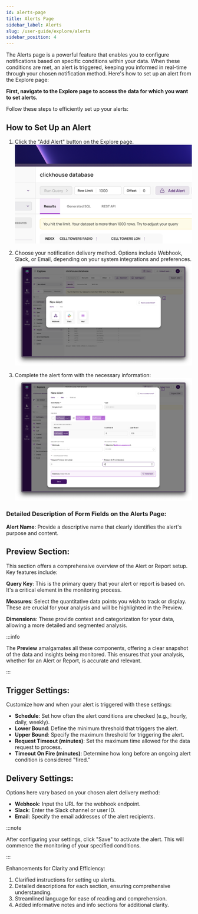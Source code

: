 ```yaml
---
id: alerts-page
title: Alerts Page
sidebar_label: Alerts
slug: /user-guide/explore/alerts
sidebar_position: 4
---
```


The Alerts page is a powerful feature that enables you to configure notifications based on specific conditions within your data. When these conditions are met, an alert is triggered, keeping you informed in real-time through your chosen notification method. Here's how to set up an alert from the Explore page:

**First, navigate to the Explore page to access the data for which you want to set alerts.**

Follow these steps to efficiently set up your alerts:

## How to Set Up an Alert

1. Click the "Add Alert" button on the Explore page.
![Alerts Page Creation](/docs/img/alert1.png)

1. Choose your notification delivery method. Options include Webhook, Slack, or Email, depending on your system integrations and preferences.
![Delivery Method Selection](/docs/img/alert-new.png)

1. Complete the alert form with the necessary information:
![Alert Configuration Form](/docs/img/alert3.png)

### Detailed Description of Form Fields on the Alerts Page:

**Alert Name**: Provide a descriptive name that clearly identifies the alert's purpose and content.

## Preview Section:

This section offers a comprehensive overview of the Alert or Report setup. Key features include:

  **Query Key**: This is the primary query that your alert or report is based on. It's a critical element in the monitoring process.

  **Measures**: Select the quantitative data points you wish to track or display. These are crucial for your analysis and will be highlighted in the Preview.

  **Dimensions**: These provide context and categorization for your data, allowing a more detailed and segmented analysis.

:::info

  The **Preview** amalgamates all these components, offering a clear snapshot of the data and insights being monitored. This ensures that your analysis, whether for an Alert or Report, is accurate and relevant.

:::

## Trigger Settings:

   Customize how and when your alert is triggered with these settings:

   - **Schedule**: Set how often the alert conditions are checked (e.g., hourly, daily, weekly).
   - **Lower Bound**: Define the minimum threshold that triggers the alert.
   - **Upper Bound**: Specify the maximum threshold for triggering the alert.
   - **Request Timeout (minutes)**: Set the maximum time allowed for the data request to process.
   - **Timeout On Fire (minutes)**: Determine how long before an ongoing alert condition is considered "fired."

## Delivery Settings:

   Options here vary based on your chosen alert delivery method:

   - **Webhook**: Input the URL for the webhook endpoint.
   - **Slack**: Enter the Slack channel or user ID.
   - **Email**: Specify the email addresses of the alert recipients.

:::note

After configuring your settings, click "Save" to activate the alert. This will commence the monitoring of your specified conditions.

:::

Enhancements for Clarity and Efficiency:

1. Clarified instructions for setting up alerts.
2. Detailed descriptions for each section, ensuring comprehensive understanding.
3. Streamlined language for ease of reading and comprehension.
4. Added informative notes and info sections for additional clarity.